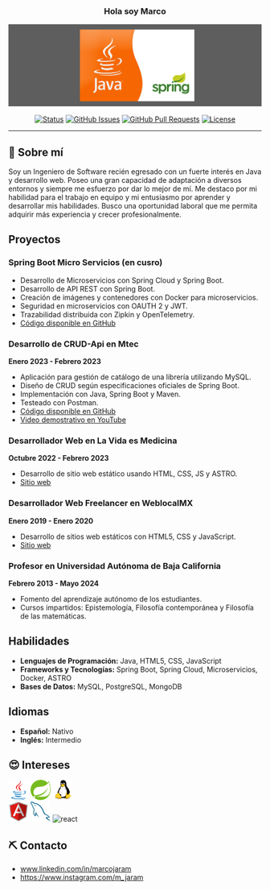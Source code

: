 
<h3 align="center">Hola soy Marco</h3>

<p align="center">
  <a href="" rel="noopener">
 <!-- <img width=100% height=100% src="https://raw.githubusercontent.com/marco-jaram/marco-jaram/main/img/header1200-min.png"> -->

<img  src="./img/banner.png">
</p>

<div align="center">

[![Status](https://img.shields.io/badge/status-active-success.svg)](https://github.com/marco-jaram)
[![GitHub Issues](https://img.shields.io/github/issues/kylelobo/The-Documentation-Compendium.svg)](https://github.com/marco-jaram)
[![GitHub Pull Requests](https://img.shields.io/github/issues-pr/kylelobo/The-Documentation-Compendium.svg)](https://github.com/marco-jaram)
[![License](https://img.shields.io/badge/license-MIT-blue.svg)](/LICENSE)

</div>

---




## 🧐 Sobre mí

Soy un Ingeniero de Software recién egresado con un fuerte interés en Java y desarrollo web. Poseo una gran capacidad de adaptación a diversos entornos y siempre me esfuerzo por dar lo mejor de mí. Me destaco por mi habilidad para el trabajo en equipo y mi entusiasmo por aprender y desarrollar mis habilidades. Busco una oportunidad laboral que me permita adquirir más experiencia y crecer profesionalmente.

## Proyectos

 ### Spring Boot Micro Servicios (en cusro)

- Desarrollo de Microservicios con Spring Cloud y Spring Boot.
- Desarrollo de API REST con Spring Boot.
- Creación de imágenes y contenedores con Docker para microservicios.
- Seguridad en microservicios con OAUTH 2 y JWT.
- Trazabilidad distribuida con Zipkin y OpenTelemetry.
- [Código disponible en GitHub](https://github.com/marco-jaram/MicroService-SpringBoot)

### Desarrollo de CRUD-Api en Mtec
**Enero 2023 - Febrero 2023**

- Aplicación para gestión de catálogo de una librería utilizando MySQL.
- Diseño de CRUD según especificaciones oficiales de Spring Boot.
- Implementación con Java, Spring Boot y Maven.
- Testeado con Postman.
- [Código disponible en GitHub](https://github.com/marco-jaram/LibroCrud2)
- [Video demostrativo en YouTube](https://www.youtube.com/watch?v=PYRhJyg3I8w)

### Desarrollador Web en La Vida es Medicina
**Octubre 2022 - Febrero 2023**

- Desarrollo de sitio web estático usando HTML, CSS, JS y ASTRO.
- [Sitio web](https://lavidaesmedicina.com/)

### Desarrollador Web Freelancer en WeblocalMX
**Enero 2019 - Enero 2020**

- Desarrollo de sitios web estáticos con HTML5, CSS y JavaScript.
- [Sitio web](https://webllocalapp.netlify.app/)

### Profesor en Universidad Autónoma de Baja California
**Febrero 2013 - Mayo 2024**

- Fomento del aprendizaje autónomo de los estudiantes.
- Cursos impartidos: Epistemología, Filosofía contemporánea y Filosofía de las matemáticas.


## Habilidades

- **Lenguajes de Programación:** Java, HTML5, CSS, JavaScript
- **Frameworks y Tecnologías:** Spring Boot, Spring Cloud, Microservicios, Docker, ASTRO
- **Bases de Datos:** MySQL, PostgreSQL, MongoDB

## Idiomas

- **Español:** Nativo
- **Inglés:** Intermedio

## 😍 Intereses <a name = "Skills"></a>
<img src="https://raw.githubusercontent.com/devicons/devicon/1119b9f84c0290e0f0b38982099a2bd027a48bf1/icons/java/java-original.svg"
alt="java" style="max-width: 100%;" width="40" height="40"> 
<img src="https://raw.githubusercontent.com/devicons/devicon/1119b9f84c0290e0f0b38982099a2bd027a48bf1/icons/spring/spring-original.svg"
alt="spring" style="max-width: 100%;" width="40" height="40"> 
<img src="https://raw.githubusercontent.com/devicons/devicon/master/icons/linux/linux-original.svg" alt="linux"
style="max-width: 100%;" width="40" height="40">  
<img src="https://raw.githubusercontent.com/devicons/devicon/1119b9f84c0290e0f0b38982099a2bd027a48bf1/icons/angularjs/angularjs-original.svg"
alt="angular" style="max-width: 100%;" width="40" height="40"> 
<img src="https://raw.githubusercontent.com/devicons/devicon/1119b9f84c0290e0f0b38982099a2bd027a48bf1/icons/mysql/mysql-original.svg"
alt="mysql" style="max-width: 100%;" width="40" height="40"> 
<img src="https://camo.githubusercontent.com/79e22b9addf6d08bc708491678c6fd4cc3f3b14fc1298d06ed30cbb44992edd0/68747470733a2f2f692e706f7374696d672e63632f4b5959526b7174562f5465726d696e616c69636f6e322e706e67"
alt="react"  style="max-width: 100%;" width="40" height="40"> 
            

## ⛏️ Contacto <a name = "built_using"></a>

* www.linkedin.com/in/marcojaram
* https://www.instagram.com/m_jaram



